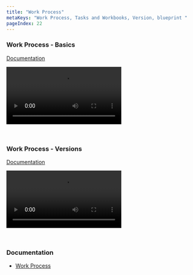 ```yaml
---
title: "Work Process"
metaKeys: "Work Process, Tasks and Workbooks, Version, blueprint "
pageIndex: 22
---
```



### Work Process - Basics
[Documentation](../docs/workprocess.md)

![video](https://profitbasedocs.blob.core.windows.net/videos/Work%20Process%20-%20Basics.mp4)

<br/>

### Work Process - Versions
[Documentation](../docs/workprocess/workprocessversions.md)

![video](https://profitbasedocs.blob.core.windows.net/videos/Work%20Process%20Versions.mp4)

<br/>

### Documentation

* [Work Process](../docs/workprocess.md)
